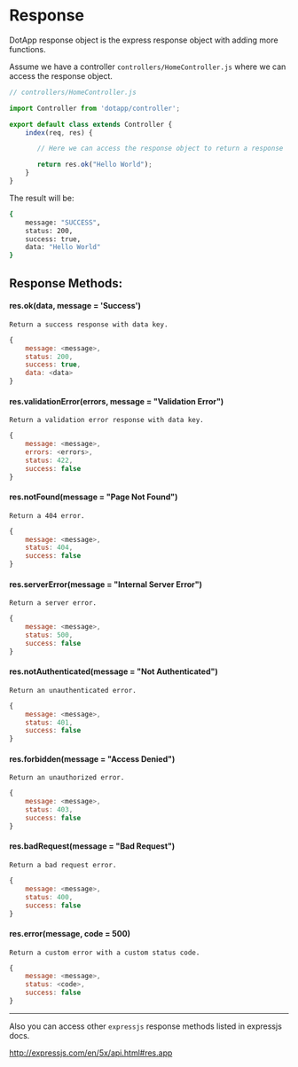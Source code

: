 # Response

DotApp response object is the express response object with adding more functions.

Assume we have a controller `controllers/HomeController.js` where we can access the response object.

``` javascript
// controllers/HomeController.js

import Controller from 'dotapp/controller';

export default class extends Controller {
    index(req, res) {

       // Here we can access the response object to return a response

       return res.ok("Hello World");
    }
}
```
The result will be:
``` bash
{
    message: "SUCCESS",
    status: 200,
    success: true,
    data: "Hello World"
}
```

## Response Methods:

#### res.ok(data, message = 'Success')

    Return a success response with data key.

``` javascript
{
    message: <message>,
    status: 200,
    success: true,
    data: <data>
}
```

#### res.validationError(errors, message = "Validation Error")

    Return a validation error response with data key.

``` javascript
{
    message: <message>,
    errors: <errors>,
    status: 422,
    success: false
}
```

#### res.notFound(message = "Page Not Found")

    Return a 404 error.

``` javascript
{
    message: <message>,
    status: 404,
    success: false
}
```

#### res.serverError(message = "Internal Server Error")

    Return a server error.

``` javascript
{
    message: <message>,
    status: 500,
    success: false
}
```

#### res.notAuthenticated(message = "Not Authenticated")

    Return an unauthenticated error.

``` javascript
{
    message: <message>,
    status: 401,
    success: false
}
```

#### res.forbidden(message = "Access Denied")

    Return an unauthorized error.

``` javascript
{
    message: <message>,
    status: 403,
    success: false
}
```


#### res.badRequest(message = "Bad Request")

    Return a bad request error.

``` javascript
{
    message: <message>,
    status: 400,
    success: false
}
```

#### res.error(message, code = 500)

    Return a custom error with a custom status code.

``` javascript
{
    message: <message>,
    status: <code>,
    success: false
}
```

---

Also you can access other `expressjs` response methods listed in expressjs docs.

http://expressjs.com/en/5x/api.html#res.app
